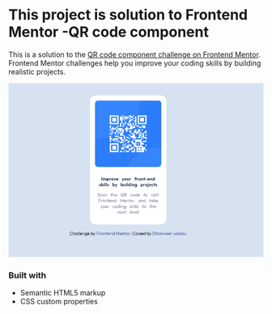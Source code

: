 # This project is solution to Frontend Mentor -QR code component

This is a solution to the [QR code component challenge on Frontend Mentor](https://www.frontendmentor.io/challenges/qr-code-component-iux_sIO_H). Frontend Mentor challenges help you improve your coding skills by building realistic projects.

![](./design/project_img.png)

### Built with

- Semantic HTML5 markup
- CSS custom properties
